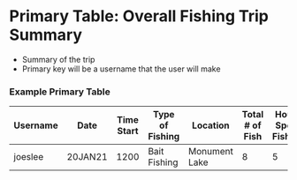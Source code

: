 # Primary Table: Overall Fishing Trip Summary
-	Summary of the trip
-	Primary key will be a username that the user will make
### Example Primary Table
Username | Date | Time Start | Type of Fishing | Location | Total # of Fish | Hours Spent Fishing | Moon Phase | Season | AVG Temp
---------|------|------------|-----------------|----------|-----------------|---------------------|------------|--------|---------
joeslee |20JAN21|    1200    |	Bait Fishing	 |Monument Lake| 8 | 5 | WXC | Winter | 32oF/0oC |
